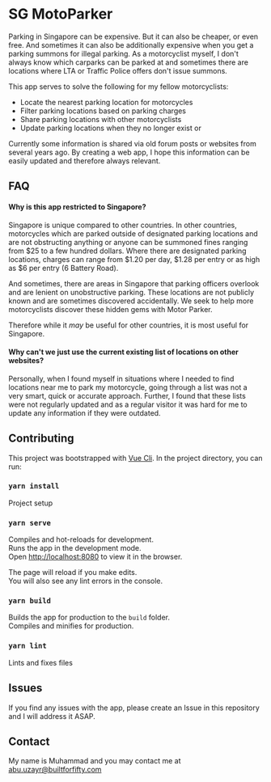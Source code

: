 SG MotoParker
===============

Parking in Singapore can be expensive. But it can also be cheaper, or even free. And sometimes it can also be additionally expensive when you get a parking summons for illegal parking. As a motorcyclist myself, I don't always know which carparks can be parked at and sometimes there are locations where LTA or Traffic Police offers don't issue summons. 

This app serves to solve the following for my fellow motorcyclists:

- Locate the nearest parking location for motorcycles
- Filter parking locations based on parking charges
- Share parking locations with other motorcyclists
- Update parking locations when they no longer exist or 

Currently some information is shared via old forum posts or websites from several years ago. By creating a web app, I hope this information can be easily updated and therefore always relevant.

## FAQ

#### Why is this app restricted to Singapore?

Singapore is unique compared to other countries. In other countries, motorcycles which are parked outside of designated parking locations and are not obstructing anything or anyone can be summoned fines ranging from $25 to a few hundred dollars. Where there are designated parking locations, charges can range from $1.20 per day, $1.28 per entry or as high as $6 per entry (6 Battery Road). 

And sometimes, there are areas in Singapore that parking officers overlook and are lenient on unobstructive parking. These locations are not publicly known and are sometimes discovered accidentally. We seek to help more motorcyclists discover these hidden gems with Motor Parker.

Therefore while it _may_ be useful for other countries, it is most useful for Singapore.

#### Why can't we just use the current existing list of locations on other websites?

Personally, when I found myself in situations where I needed to find locations near me to park my motorcycle, going through a list was not a very smart, quick or accurate approach. Further, I found that these lists were not regularly updated and as a regular visitor it was hard for me to update any information if they were outdated. 

## Contributing

This project was bootstrapped with [Vue Cli](https://github.com/vuejs/vue-cli). In the project directory, you can run:

### `yarn install`

Project setup

### `yarn serve`

Compiles and hot-reloads for development.<br>
Runs the app in the development mode.<br>
Open [http://localhost:8080](http://localhost:8080) to view it in the browser.

The page will reload if you make edits.<br>
You will also see any lint errors in the console.

### `yarn build`

Builds the app for production to the `build` folder.<br>
Compiles and minifies for production.

### `yarn lint`

Lints and fixes files

## Issues

If you find any issues with the app, please create an Issue in this repository and I will address it ASAP. 

## Contact

My name is Muhammad and you may contact me at abu.uzayr@builtforfifty.com
